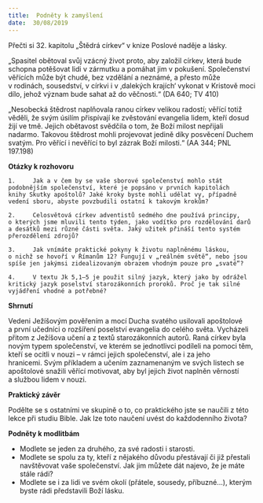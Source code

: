 ```yaml
---
title:  Podněty k zamyšlení
date:  30/08/2019
---
```


Přečti si 32. kapitolu „Štědrá církev“ v knize Poslové naděje a lásky.

„Spasitel obětoval svůj vzácný život proto, aby založil církev, která bude schopna potěšovat lidi v zármutku a pomáhat jim v pokušení. Společenství věřících může být chudé, bez vzdělání a neznámé, a přesto může v rodinách, sousedství, v církvi i v ‚dalekých krajích‘ vykonat v Kristově moci dílo, jehož význam bude sahat až do věčnosti.“ (DA 640; TV 410)

„Nesobecká štědrost naplňovala ranou církev velikou radostí; věřící totiž věděli, že svým úsilím přispívají ke zvěstování evangelia lidem, kteří dosud žijí ve tmě. Jejich obětavost svědčila o tom, že Boží milost nepřijali nadarmo. Takovou štědrost mohli projevovat jedině díky posvěcení Duchem svatým. Pro věřící i nevěřící to byl zázrak Boží milosti.“ (AA 344; PNL 197.198)

**Otázky k rozhovoru**

`1. 	Jak a v čem by se vaše sborové společenství mohlo stát podobnějším společenství, které je popsáno v prvních kapitolách knihy Skutky apoštolů? Jaké kroky byste mohli udělat vy, případně vedení sboru, abyste povzbudili ostatní k takovým krokům?`

`2. 	Celosvětová církev adventistů sedmého dne používá principy, o kterých jsme mluvili tento týden, jako vodítko pro rozdělování darů a desátků mezi různé části světa. Jaký užitek přináší tento systém přerozdělení zdrojů?`

`3. 	Jak vnímáte praktické pokyny k životu naplněnému láskou, o nichž se hovoří v Římanům 12? Fungují v „reálném světě“, nebo jsou spíše jen jakýmsi zidealizovaným obrazem vhodným pouze pro „svaté“?`

`4. 	V textu Jk 5,1–5 je použit silný jazyk, který jako by odrážel kritický jazyk poselství starozákonních proroků. Proč je tak silné vyjádření vhodné a potřebné?`

**Shrnutí**

Vedeni Ježíšovým pověřením a mocí Ducha svatého usilovali apoštolové a první učedníci o rozšíření poselství evangelia do celého světa. Vycházeli přitom z Ježíšova učení a z textů starozákonních autorů. Raná církev byla novým typem společenství, ve kterém se jednotlivci podíleli na pomoci těm, kteří se ocitli v nouzi – v rámci jejich společenství, ale i za jeho hranicemi. Svým příkladem a učením zaznamenaným ve svých listech se apoštolové snažili věřící motivovat, aby byl jejich život naplněn věrností a službou lidem v nouzi.

**Praktický závěr**

Podělte se s ostatními ve skupině o to, co praktického jste se naučili z této lekce při studiu Bible. Jak lze toto naučení uvést do každodenního života?

**Podněty k modlitbám**

- Modlete se jeden za druhého, za své radosti i starosti.
- Modlete se spolu za ty, kteří z nějakého důvodu přestávají či již přestali navštěvovat vaše společenství. Jak jim můžete dát najevo, že je máte stále rádi?
- Modlete se i za lidi ve svém okolí (přátele, sousedy, příbuzné…), kterým byste rádi představili Boží lásku.